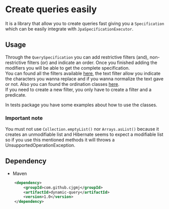 # Create queries easily

It is a library that allow you to create queries fast giving you a `Specification` which can be easily integrate with `JpaSpecificationExecutor`.

## Usage

Through the `QuerySpecification` you can add restrictive filters (and), non-restrictive filters (or) and indicate an order. Once you finished adding the modifiers you will be able to get the complete specification.  
You can found all the filters available [here](https://github.com/cjgmj/dynamicQuery/tree/master/src/main/java/com/cjgmj/dynamicQuery/modifier/filter), the text filter allow you indicate the characters you wanna replace and if you wanna normalize the text gave or not. Also you can found the ordination classes [here](https://github.com/cjgmj/dynamicQuery/tree/master/src/main/java/com/cjgmj/dynamicQuery/modifier/order).  
If you need to create a new filter, you only have to create a filter and a predicate.

In tests package you have some examples about how to use the classes.

### Important note

You must not use `Collection.emptyList()` nor `Arrays.asList()` because it creates an unmodifiable list and Hibernate seems to expect a modifiable list so if you use this mentioned methods it will throws a UnsupportedOperationException.

## Dependency

- Maven

```xml
    <dependency>
        <groupId>com.github.cjgmj</groupId>
        <artifactId>dynamic-query</artifactId>
        <version>1.0</version>
    </dependency>
```
